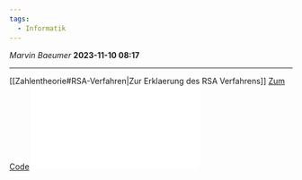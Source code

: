```yaml
---
tags:
  - Informatik
---
```

*Marvin Baeumer* **2023-11-10 08:17**

---
[[Zahlentheorie#RSA-Verfahren|Zur Erklaerung des RSA Verfahrens]]
[Zum Code](Mathematica/1%20RSA.nb)
![Arbeitsblatt](PDF/Informatik/1%20RSA.pdf)